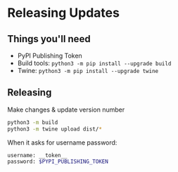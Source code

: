 # Releasing Updates

## Things you'll need

* PyPI Publishing Token
* Build tools: `python3 -m pip install --upgrade build`
* Twine: `python3 -m pip install --upgrade twine`

## Releasing

Make changes & update version number

```bash
python3 -m build
python3 -m twine upload dist/*
```
When it asks for username password:

```bash
username: __token__
password: $PYPI_PUBLISHING_TOKEN
```